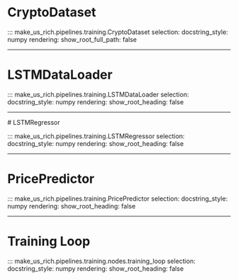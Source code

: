 # CryptoDataset

::: make_us_rich.pipelines.training.CryptoDataset
    selection:
        docstring_style: numpy
    rendering:
        show_root_full_path: false

---

# LSTMDataLoader

::: make_us_rich.pipelines.training.LSTMDataLoader
    selection:
        docstring_style: numpy
    rendering:
        show_root_heading: false

---

# LSTMRegressor

::: make_us_rich.pipelines.training.LSTMRegressor
    selection:
        docstring_style: numpy
    rendering:
        show_root_heading: false

---

# PricePredictor

::: make_us_rich.pipelines.training.PricePredictor
    selection:
        docstring_style: numpy
    rendering:
        show_root_heading: false

---

# Training Loop

::: make_us_rich.pipelines.training.nodes.training_loop
    selection:
        docstring_style: numpy
    rendering:
        show_root_heading: false
